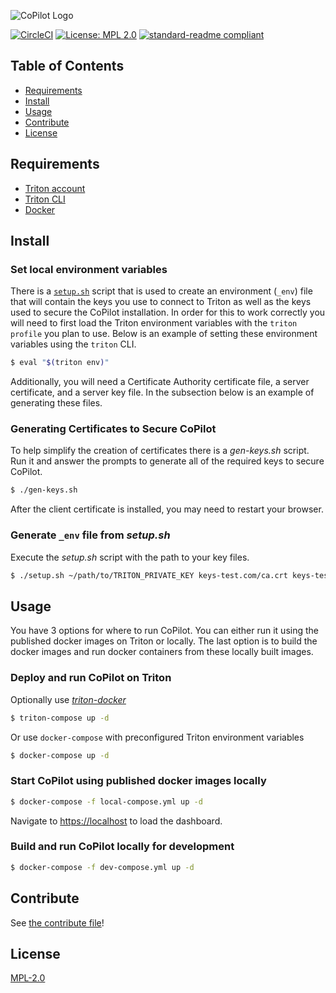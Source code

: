 ![CoPilot Logo](./assets/logo_dark.png)


[![CircleCI](https://img.shields.io/circleci/project/github/yldio/copilot/master.svg)](https://circleci.com/gh/yldio/copilot)
[![License: MPL 2.0](https://img.shields.io/badge/License-MPL%202.0-brightgreen.svg)](https://opensource.org/licenses/MPL-2.0)
[![standard-readme compliant](https://img.shields.io/badge/standard--readme-OK-green.svg)](https://github.com/RichardLitt/standard-readme)

## Table of Contents

- [Requirements](#requirements)
- [Install](#install)
- [Usage](#usage)
- [Contribute](#contribute)
- [License](#license)

## Requirements

- [Triton account](https://sso.joyent.com/signup)
- [Triton CLI](https://www.npmjs.com/package/triton)
- [Docker](https://www.docker.com/)

## Install

### Set local environment variables

There is a [`setup.sh`](./setup.sh) script that is used to create an environment (`_env`) file that will contain the keys you use to connect to Triton as well as the keys used to secure the CoPilot installation. In order for this to work correctly you will need to first load the Triton environment variables with the `triton profile` you plan to use. Below is an example of setting these environment variables using the `triton` CLI.

```sh
$ eval "$(triton env)"
```

Additionally, you will need a Certificate Authority certificate file, a server certificate, and a server key file. In the subsection below is an example of generating these files.

### Generating Certificates to Secure CoPilot

To help simplify the creation of certificates there is a _gen-keys.sh_ script. Run it and answer the prompts to generate all of the required keys to secure CoPilot.

```sh
$ ./gen-keys.sh
```

After the client certificate is installed, you may need to restart your browser.

### Generate `_env` file from _setup.sh_

Execute the _setup.sh_ script with the path to your key files.

```sh
$ ./setup.sh ~/path/to/TRITON_PRIVATE_KEY keys-test.com/ca.crt keys-test.com/server.key keys-test.com/server.crt
```

## Usage

You have 3 options for where to run CoPilot. You can either run it using the published docker images on Triton or locally. The last option is to build the docker images and run docker containers from these locally built images.


### Deploy and run CoPilot on Triton

Optionally use [_triton-docker_](https://github.com/joyent/triton-docker-cli)
```sh
$ triton-compose up -d
```

Or use `docker-compose` with preconfigured Triton environment variables
```sh
$ docker-compose up -d
```


### Start CoPilot using published docker images locally

```sh
$ docker-compose -f local-compose.yml up -d
```

Navigate to [https://localhost]() to load the dashboard.


### Build and run CoPilot locally for development

```sh
$ docker-compose -f dev-compose.yml up -d
```

## Contribute

See [the contribute file](CONTRIBUTING.md)!

## License

[MPL-2.0](LICENSE)

